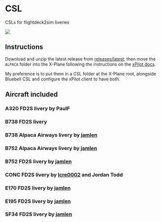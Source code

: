# CSL
CSLs for flightdeck2sim liveries

<img src="https://cdn.discordapp.com/attachments/658391381391441920/731616647474970715/757-200_xp11_-_2020-07-11_22.02.55.png" />

## Instructions

Download and unzip the latest release from [releases/latest](https://github.com/flightdeck2sim/CSL/releases/latest); then move the `ALPACA` folder into the X-Plane following the instructions on the [xPilot docs](https://xpilot.clowd.io/docs#csl-models).

My preference is to put them in a CSL folder at the X-Plane root, alongside Bluebell CSL and configure the xPilot client to have both.

## Aircraft included

### A320 FD2S livery by PaulF

### B738 FD2S livery

### B738 Alpaca Airways livery by [jamlen](https://github.com/jamlen)

### B752 Alpaca Airways livery by [jamlen](https://github.com/jamlen)

### B752 FD2S livery by [jamlen](https://github.com/jamlen)

### CONC FD2S livery by [lcre0002](https://github.com/lcre0002) and Jordan Todd

### E170 FD2S livery by [jamlen](https://github.com/jamlen)

### E195 FD2S livery by [jamlen](https://github.com/jamlen)

### SF34 FD2S livery by [jamlen](https://github.com/jamlen)
